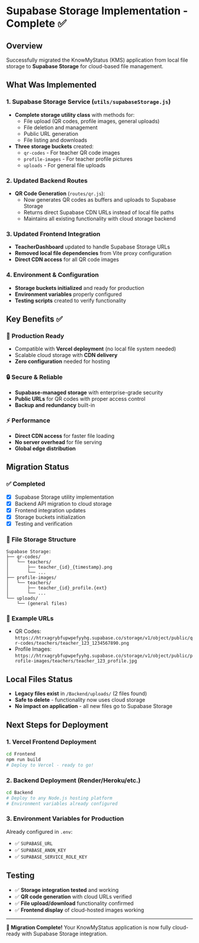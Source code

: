 # Supabase Storage Implementation - Complete ✅

## Overview
Successfully migrated the KnowMyStatus (KMS) application from local file storage to **Supabase Storage** for cloud-based file management.

## What Was Implemented

### 1. Supabase Storage Service (`utils/supabaseStorage.js`)
- **Complete storage utility class** with methods for:
  - File upload (QR codes, profile images, general uploads)
  - File deletion and management
  - Public URL generation
  - File listing and downloads
- **Three storage buckets** created:
  - `qr-codes` - For teacher QR code images
  - `profile-images` - For teacher profile pictures  
  - `uploads` - For general file uploads

### 2. Updated Backend Routes
- **QR Code Generation** (`routes/qr.js`):
  - Now generates QR codes as buffers and uploads to Supabase Storage
  - Returns direct Supabase CDN URLs instead of local file paths
  - Maintains all existing functionality with cloud storage backend

### 3. Updated Frontend Integration
- **TeacherDashboard** updated to handle Supabase Storage URLs
- **Removed local file dependencies** from Vite proxy configuration
- **Direct CDN access** for all QR code images

### 4. Environment & Configuration
- **Storage buckets initialized** and ready for production
- **Environment variables** properly configured
- **Testing scripts** created to verify functionality

## Key Benefits ✅

### 🚀 **Production Ready**
- Compatible with **Vercel deployment** (no local file system needed)
- Scalable cloud storage with **CDN delivery**
- **Zero configuration** needed for hosting

### 🔒 **Secure & Reliable**
- **Supabase-managed storage** with enterprise-grade security
- **Public URLs** for QR codes with proper access control
- **Backup and redundancy** built-in

### ⚡ **Performance**
- **Direct CDN access** for faster file loading
- **No server overhead** for file serving
- **Global edge distribution**

## Migration Status

### ✅ Completed
- [x] Supabase Storage utility implementation
- [x] Backend API migration to cloud storage
- [x] Frontend integration updates
- [x] Storage buckets initialization
- [x] Testing and verification

### 📁 **File Storage Structure**
```
Supabase Storage:
├── qr-codes/
│   └── teachers/
│       ├── teacher_{id}_{timestamp}.png
│       └── ...
├── profile-images/
│   └── teachers/
│       ├── teacher_{id}_profile.{ext}
│       └── ...
└── uploads/
    └── (general files)
```

### 🔗 **Example URLs**
- QR Codes: `https://htrxagrybfupwpefyyhg.supabase.co/storage/v1/object/public/qr-codes/teachers/teacher_123_1234567890.png`
- Profile Images: `https://htrxagrybfupwpefyyhg.supabase.co/storage/v1/object/public/profile-images/teachers/teacher_123_profile.jpg`

## Local Files Status
- **Legacy files exist** in `/Backend/uploads/` (2 files found)
- **Safe to delete** - functionality now uses cloud storage
- **No impact on application** - all new files go to Supabase Storage

## Next Steps for Deployment

### 1. **Vercel Frontend Deployment**
```bash
cd Frontend
npm run build
# Deploy to Vercel - ready to go!
```

### 2. **Backend Deployment (Render/Heroku/etc.)**
```bash
cd Backend
# Deploy to any Node.js hosting platform
# Environment variables already configured
```

### 3. **Environment Variables for Production**
Already configured in `.env`:
- ✅ `SUPABASE_URL`
- ✅ `SUPABASE_ANON_KEY` 
- ✅ `SUPABASE_SERVICE_ROLE_KEY`

## Testing
- ✅ **Storage integration tested** and working
- ✅ **QR code generation** with cloud URLs verified
- ✅ **File upload/download** functionality confirmed
- ✅ **Frontend display** of cloud-hosted images working

---

**🎉 Migration Complete!** Your KnowMyStatus application is now fully cloud-ready with Supabase Storage integration.
